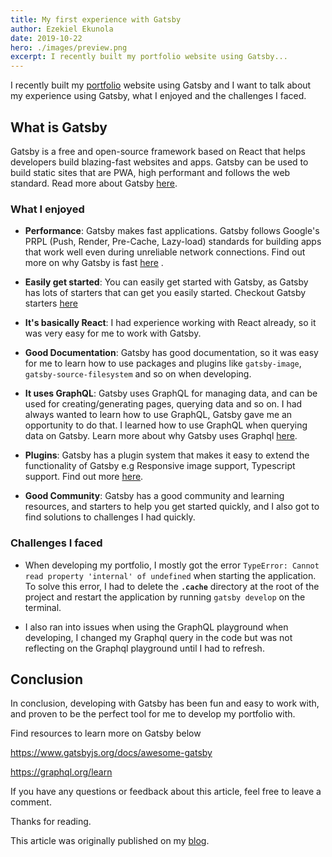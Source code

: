 ```yaml
---
title: My first experience with Gatsby
author: Ezekiel Ekunola
date: 2019-10-22
hero: ./images/preview.png
excerpt: I recently built my portfolio website using Gatsby...
---
```



I recently built my [portfolio](https://ezekielekunola.com) website using Gatsby and I want to talk about my experience using Gatsby, what I enjoyed and the challenges I faced.

## **What is Gatsby**
Gatsby is a free and open-source framework based on React that helps developers build blazing-fast websites and apps. Gatsby can be used to build static sites that are PWA, high performant and follows the web standard. Read more about Gatsby [here](https://www.gatsbyjs.org).


### **What I enjoyed**
- **Performance**: Gatsby makes fast applications. Gatsby follows Google's PRPL (Push, Render, Pre-Cache, Lazy-load) standards for building apps that work well even during unreliable network connections. Find out more on why Gatsby is fast [here](https://www.gatsbyjs.org/blog/2017-09-13-why-is-gatsby-so-fast/) .

- **Easily get started**: You can easily get started with Gatsby, as Gatsby has lots of starters that can get you easily started. Checkout Gatsby starters [here](https://www.gatsbyjs.org/starters/?v=2)
- **It's basically React**: I had experience working with React already, so it was very easy for me to work with Gatsby.

- **Good Documentation**: Gatsby has good documentation, so it was easy for me to learn how to use packages and plugins like `gatsby-image`, `gatsby-source-filesystem` and so on when developing.

- **It uses GraphQL**: Gatsby uses GraphQL for managing data, and can be used for creating/generating pages, querying data and so on. I had always wanted to learn how to use GraphQL, Gatsby gave me an opportunity to do that. I learned how to use GraphQL when querying data on Gatsby. Learn more about why Gatsby uses Graphql [here](https://www.gatsbyjs.org/docs/why-gatsby-uses-graphql).

- **Plugins**: Gatsby has a plugin system that makes it easy to extend the functionality of Gatsby e.g Responsive image support, Typescript support. Find out more [here](https://www.gatsbyjs.org/plugins).

- **Good Community**: Gatsby has a good community and learning resources, and starters to help you get started quickly, and I also got to find solutions to challenges I had quickly.


### **Challenges I faced**

- When developing my portfolio, I mostly got the error `TypeError: Cannot read property 'internal' of undefined` when starting the application. To solve this error, I had to delete the **`.cache`** directory at the root of the project and restart the application by running `gatsby develop` on the terminal.
 

- I also ran into issues when using the GraphQL playground when developing, I changed my Graphql query in the code but was not reflecting on the Graphql playground until I had to refresh.


## **Conclusion**
In conclusion, developing with Gatsby has been fun and easy to work with, and proven to be the perfect tool for me to develop my portfolio with.


Find resources to learn more on Gatsby below

https://www.gatsbyjs.org/docs/awesome-gatsby

https://graphql.org/learn

If you have any questions or feedback about this article, feel free to leave a comment.

Thanks for reading.

This article was originally published on my [blog](https://blog.ezekielekunola.com).
